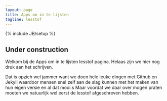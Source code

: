 ```yaml
---
layout: page
title: Apps om in te lijsten
tagline: lesstof
---
```

{% include JB/setup %}

## Under construction
Welkom bij de Apps om in te lijsten lesstof pagina. Helaas zijn we hier nog druk aan het schrijven.

Dat is opzich wel jammer want we doen hele leuke dingen met Github en Jekyll waardoor mensen snel zelf aan de slag kunnen met het maken van hun eigen versie en al dat mooi.s Maar voordat we daar over mogen praten moeten we natuurlijk wel eerst de lesstof afgeschreven hebben.